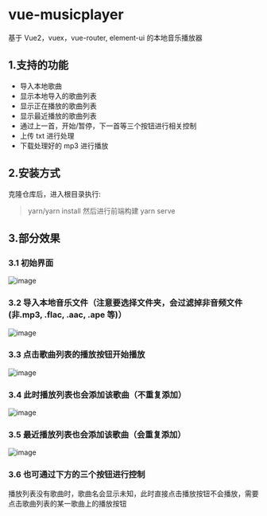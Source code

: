 # vue-musicplayer

基于 Vue2，vuex，vue-router, element-ui 的本地音乐播放器

## 1.支持的功能

- 导入本地歌曲
- 显示本地导入的歌曲列表
- 显示正在播放的歌曲列表
- 显示最近播放的歌曲列表
- 通过上一首，开始/暂停，下一首等三个按钮进行相关控制
- 上传 txt 进行处理
- 下载处理好的 mp3 进行播放

## 2.安装方式

克隆仓库后，进入根目录执行:

> yarn/yarn install
> 然后进行前端构建
> yarn serve

## 3.部分效果

### 3.1 初始界面

![image](https://user-images.githubusercontent.com/49555245/123771356-8b47dc00-d8fd-11eb-95c4-31b1416cdc75.png)

### 3.2 导入本地音乐文件（注意要选择文件夹，会过滤掉非音频文件(非.mp3, .flac, .aac, .ape 等)）

![image](https://user-images.githubusercontent.com/49555245/123771454-a0246f80-d8fd-11eb-9429-e7ea603d190c.png)

### 3.3 点击歌曲列表的播放按钮开始播放

![image](https://user-images.githubusercontent.com/49555245/123771651-d19d3b00-d8fd-11eb-9000-e989223fbd9f.png)

### 3.4 此时播放列表也会添加该歌曲（不重复添加）

![image](https://user-images.githubusercontent.com/49555245/123771762-e8dc2880-d8fd-11eb-84c8-dfe59ad4ba41.png)

### 3.5 最近播放列表也会添加该歌曲（会重复添加）

![image](https://user-images.githubusercontent.com/49555245/123771921-08735100-d8fe-11eb-9206-b2221298819d.png)

### 3.6 也可通过下方的三个按钮进行控制

播放列表没有歌曲时，歌曲名会显示未知，此时直接点击播放按钮不会播放，需要点击歌曲列表的某一歌曲上的播放按钮
